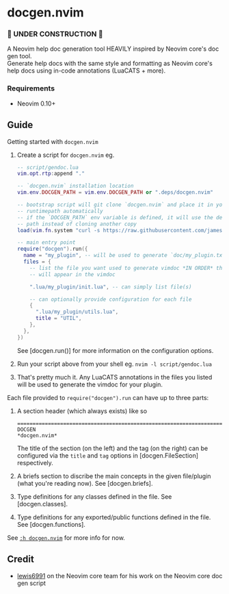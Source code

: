 # docgen.nvim

### 🚧 UNDER CONSTRUCTION 🚧

A Neovim help doc generation tool HEAVILY inspired by Neovim core's doc gen tool.<br>
Generate help docs with the same style and formatting as Neovim core's help
docs using in-code annotations (LuaCATS + more).

### Requirements

- Neovim 0.10+

## Guide

Getting started with `docgen.nvim`

1. Create a script for `docgen.nvim`
    eg.

    ```lua
    -- script/gendoc.lua
    vim.opt.rtp:append "."

    -- `docgen.nvim` installation location
    vim.env.DOCGEN_PATH = vim.env.DOCGEN_PATH or ".deps/docgen.nvim"

    -- bootstrap script will git clone `docgen.nvim` and place it in your
    -- runtimepath automatically
    -- if the `DOCGEN_PATH` env variable is defined, it will use the defined
    -- path instead of cloning another copy
    load(vim.fn.system "curl -s https://raw.githubusercontent.com/jamestrew/docgen.nvim/master/scripts/bootstrap.lua")()

    -- main entry point
    require("docgen").run({
      name = "my_plugin", -- will be used to generate `doc/my_plugin.txt`
      files = {
        -- list the file you want used to generate vimdoc *IN ORDER* that they
        -- will appear in the vimdoc

        ".lua/my_plugin/init.lua", -- can simply list file(s)

        -- can optionally provide configuration for each file
        {
          ".lua/my_plugin/utils.lua",
          title = "UTIL",
        },
      },
    })
    ```

    See [docgen.run()] for more information on the configuration options.
2. Run your script above from your shell
    eg. `nvim -l script/gendoc.lua`
3. That's pretty much it. Any LuaCATS annotations in the files you listed will
   be used to generate the vimdoc for your plugin.

Each file provided to `require("docgen").run` can have up to three parts:

1. A section header (which always exists) like so

   ```
   ==========================================================================
   DOCGEN                                                     *docgen.nvim*
   ```

    The title of the section (on the left) and the tag (on the right) can be
    configured via the `title` and `tag` options in [docgen.FileSection]
    respectively.
2. A briefs section to discribe the main concepts in the given file/plugin
    (what you're reading now). See [docgen.briefs].
3. Type definitions for any classes defined in the file. See [docgen.classes].
4. Type definitions for any exported/public functions defined in the file. See [docgen.functions].

See [`:h docgen.nvim`](https://github.com/jamestrew/docgen.nvim/blob/master/doc/docgen.txt)
for more info for now.

## Credit

- [lewis6991](https://github.com/lewis6991) on the Neovim core team for his
work on the Neovim core doc gen script
